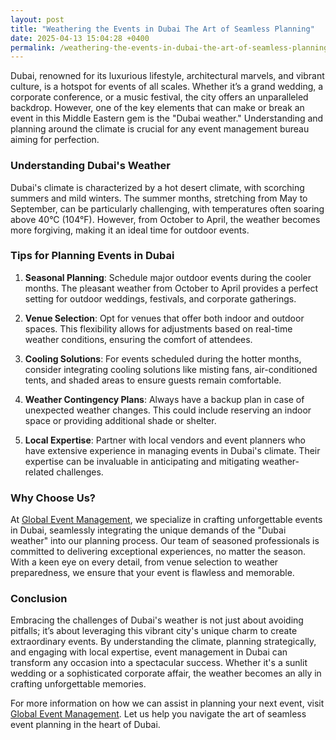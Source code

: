 ```yaml
---
layout: post
title: "Weathering the Events in Dubai The Art of Seamless Planning"
date: 2025-04-13 15:04:28 +0400
permalink: /weathering-the-events-in-dubai-the-art-of-seamless-planning/
---
```



Dubai, renowned for its luxurious lifestyle, architectural marvels, and vibrant culture, is a hotspot for events of all scales. Whether it’s a grand wedding, a corporate conference, or a music festival, the city offers an unparalleled backdrop. However, one of the key elements that can make or break an event in this Middle Eastern gem is the "Dubai weather." Understanding and planning around the climate is crucial for any event management bureau aiming for perfection.

### Understanding Dubai's Weather

Dubai's climate is characterized by a hot desert climate, with scorching summers and mild winters. The summer months, stretching from May to September, can be particularly challenging, with temperatures often soaring above 40°C (104°F). However, from October to April, the weather becomes more forgiving, making it an ideal time for outdoor events.

### Tips for Planning Events in Dubai

1. **Seasonal Planning**: Schedule major outdoor events during the cooler months. The pleasant weather from October to April provides a perfect setting for outdoor weddings, festivals, and corporate gatherings.

2. **Venue Selection**: Opt for venues that offer both indoor and outdoor spaces. This flexibility allows for adjustments based on real-time weather conditions, ensuring the comfort of attendees.

3. **Cooling Solutions**: For events scheduled during the hotter months, consider integrating cooling solutions like misting fans, air-conditioned tents, and shaded areas to ensure guests remain comfortable.

4. **Weather Contingency Plans**: Always have a backup plan in case of unexpected weather changes. This could include reserving an indoor space or providing additional shade or shelter.

5. **Local Expertise**: Partner with local vendors and event planners who have extensive experience in managing events in Dubai's climate. Their expertise can be invaluable in anticipating and mitigating weather-related challenges.

### Why Choose Us?

At [Global Event Management](https://geventm.com/), we specialize in crafting unforgettable events in Dubai, seamlessly integrating the unique demands of the "Dubai weather" into our planning process. Our team of seasoned professionals is committed to delivering exceptional experiences, no matter the season. With a keen eye on every detail, from venue selection to weather preparedness, we ensure that your event is flawless and memorable.

### Conclusion

Embracing the challenges of Dubai's weather is not just about avoiding pitfalls; it’s about leveraging this vibrant city's unique charm to create extraordinary events. By understanding the climate, planning strategically, and engaging with local expertise, event management in Dubai can transform any occasion into a spectacular success. Whether it's a sunlit wedding or a sophisticated corporate affair, the weather becomes an ally in crafting unforgettable memories.

For more information on how we can assist in planning your next event, visit [Global Event Management](https://geventm.com/). Let us help you navigate the art of seamless event planning in the heart of Dubai.